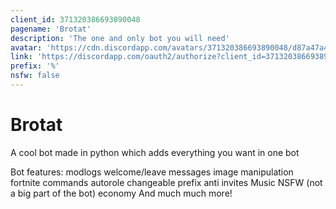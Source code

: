 ```yaml
---
client_id: 371320386693890048
pagename: 'Brotat'
description: 'The one and only bot you will need'
avatar: 'https://cdn.discordapp.com/avatars/371320386693890048/d87a47a4fa44698bb9e47b3e6e804980.png'
link: 'https://discordapp.com/oauth2/authorize?client_id=371320386693890048&scope=bot&permissions=8'
prefix: '%'
nsfw: false
---
```

# Brotat
A cool bot made in python which adds everything you want in one bot

Bot features:
modlogs
welcome/leave messages
image manipulation
fortnite commands
autorole
changeable prefix
anti invites
Music
NSFW (not a big part of the bot)
economy
And much much more!